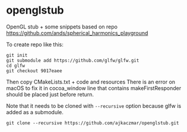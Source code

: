 # openglstub
OpenGL stub + some snippets based on repo https://github.com/ands/spherical_harmonics_playground 

To create repo like this:

```
git init
git submodule add https://github.com/glfw/glfw.git
cd glfw
git checkout 9017eaee
```

Then copy CMakeLists.txt + code and resources
There is an error on macOS to fix it in cocoa_window line that contains makeFirstResponder should be placed just before return.

Note that it needs to be cloned with ```--recursive``` option because glfw is added as a submodule.

```
git clone --recursive https://github.com/ajkaczmar/openglstub.git
```
